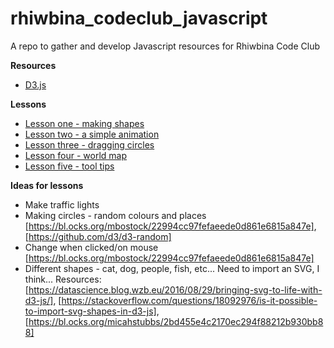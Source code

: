 # rhiwbina_codeclub_javascript
A repo to gather and develop Javascript resources for Rhiwbina Code Club

**Resources**
+ [D3.js](https://d3js.org/) 

**Lessons**
+ [Lesson one - making shapes](https://github.com/brennanpincardiff/rhiwbina_codeclub_javascript/blob/master/making_shapes.md)
+ [Lesson two - a simple animation](https://github.com/brennanpincardiff/rhiwbina_codeclub_javascript/blob/master/simple_animation.md)
+ [Lesson three - dragging circles](https://github.com/brennanpincardiff/rhiwbina_codeclub_javascript/blob/master/dragging_circles.md)
+ [Lesson four - world map](https://github.com/brennanpincardiff/rhiwbina_codeclub_javascript/blob/master/world.md)
+ [Lesson five - tool tips](https://github.com/brennanpincardiff/rhiwbina_codeclub_javascript/blob/master/tooltip.md)


**Ideas for lessons**
+ Make traffic lights
+ Making circles - random colours and places   [https://bl.ocks.org/mbostock/22994cc97fefaeede0d861e6815a847e], [https://github.com/d3/d3-random]
+ Change when clicked/on mouse  [https://bl.ocks.org/mbostock/22994cc97fefaeede0d861e6815a847e]
+ Different shapes - cat, dog, people, fish, etc... Need to import an SVG, I think...
Resources: [https://datascience.blog.wzb.eu/2016/08/29/bringing-svg-to-life-with-d3-js/],
[https://stackoverflow.com/questions/18092976/is-it-possible-to-import-svg-shapes-in-d3-js],
[https://bl.ocks.org/micahstubbs/2bd455e4c2170ec294f88212b930bb88]
